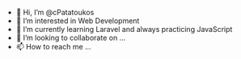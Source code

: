 - 👋 Hi, I’m @cPatatoukos
- 👀 I’m interested in Web Development
- 🌱 I’m currently learning Laravel and always practicing JavaScript 
- 💞️ I’m looking to collaborate on ...
- 📫 How to reach me ...

<!---
cPatatoukos/cPatatoukos is a ✨ special ✨ repository because its `README.md` (this file) appears on your GitHub profile.
You can click the Preview link to take a look at your changes.
--->
